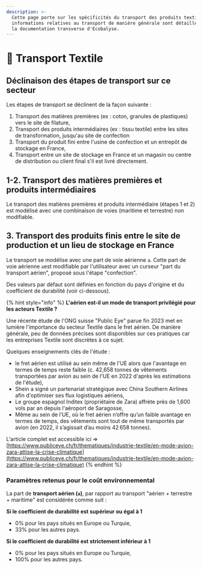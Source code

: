 ```yaml
---
description: >-
  Cette page porte sur les spécificités du transport des produits textiles. Les
  informations relatives au transport de manière générale sont détaillées dans
  la documentation transverse d'Ecobalyse.
---
```


# 👕 Transport Textile

## Déclinaison des étapes de transport sur ce secteur

Les étapes de transport se déclinent de la façon suivante :

1. Transport des matières premières (ex : coton, granules de plastiques) vers le site de filature,
2. Transport des produits intermédiaires (ex : tissu textile) entre les sites de transformation, jusqu'au site de confection
3. Transport du produit fini entre l'usine de confection et un entrepôt de stockage en France,
4. Transport entre un site de stockage en France et un magasin ou centre de distribution ou client final s'il est livré directement.

## 1-2. Transport des matières premières et produits intermédiaires&#x20;

Le transport des matières premières et produits intermédiaire (étapes 1 et 2) est modélisé avec une combinaison de voies (maritime et terrestre) non modifiable.

## 3. Transport des produits finis entre le site de production et un lieu de stockage en France

Le transport se modélise avec une part de voie aérienne `a`. Cette part de voie aérienne `a`est modifiable par l'utilisateur avec un curseur "part du transport aérien", proposé sous l'étape "confection".

Des valeurs par défaut sont définies en fonction du pays d'origine et du coefficient de durabilité (voir ci-dessous).

{% hint style="info" %}
**L'aérien est-il un mode de transport privilégié pour les acteurs Textile ?**

Une récente étude de l'ONG suisse "Public Eye" parue fin 2023 met en lumière l'importance du secteur Textile dans le fret aérien. De manière générale, peu de données précises sont disponibles sur ces pratiques car les entreprises Textile sont discrètes à ce sujet.

Quelques enseignements clés de l'étude :&#x20;

* le fret aérien est utilisé au sein même de l'UE alors que l'avantage en termes de temps reste faible (c. 42,658 tonnes de vêtements transportées par avion au sein de l'UE en 2022 d'après les estimations de l'étude),
* Shein a signé un partenariat stratégique avec China Southern Airlines afin d'optimiser ses flux logistiques aériens,
* Le groupe espagnol Inditex (propriétaire de Zara) affrète près de 1,600 vols par an depuis l'aéroport de Saragosse,
* Même au sein de l’UE, où le fret aérien n’offre qu’un faible avantage en termes de temps, des vêtements sont tout de même transportés par avion (en 2022, il s’agissait d’au moins 42 658 tonnes).

L'article complet est accessible ici => [https://www.publiceye.ch/fr/thematiques/industrie-textile/en-mode-avion-zara-attise-la-crise-climatique](https://www.publiceye.ch/fr/thematiques/industrie-textile/en-mode-avion-zara-attise-la-crise-climatique)
{% endhint %}

### Paramètres retenus pour le coût environnemental

La part de **transport aérien (`a`)**, par rapport au transport "aérien + terrestre + maritime" est considérée comme suit : &#x20;

**Si le coefficient de durabilité est supérieur ou égal à 1**

* 0% pour les pays situés en Europe ou Turquie,
* 33% pour les autres pays.

**Si le coefficient de durabilité est strictement inférieur à 1**

* 0% pour les pays situés en Europe ou Turquie,
* 100% pour les autres pays.
